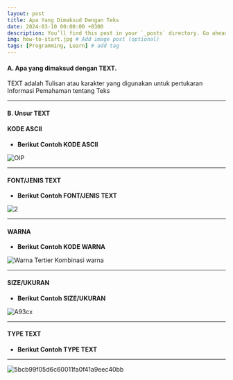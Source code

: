 ```yaml
---
layout: post
title: Apa Yang Dimaksud Dengan Teks
date: 2024-03-10 00:00:00 +0300
description: You’ll find this post in your `_posts` directory. Go ahead and edit it and re-build the site to see your changes. # Add post description (optional)
img: how-to-start.jpg # Add image post (optional)
tags: [Programming, Learn] # add tag
---
```

#### A. Apa yang dimaksud dengan TEXT.

TEXT adalah Tulisan atau karakter yang digunakan untuk pertukaran Informasi Pemahaman tentang Teks

---

#### B. Unsur TEXT

#### KODE ASCII
-	**Berikut Contoh KODE ASCII**


![OIP](https://github.com/galung1308/GLG-Solution/assets/145516268/2f6908f6-3f3f-474d-898b-da25aeef5b51)

---

#### FONT/JENIS TEXT
-	**Berikut Contoh FONT/JENIS TEXT**


  
![2](https://github.com/galung1308/GLG-Solution/assets/145516268/39059176-a36c-4321-bcaa-3b659d1c7f66)

---


#### WARNA
-	**Berikut Contoh KODE WARNA**



![Warna Tertier Kombinasi warna](https://github.com/galung1308/GLG-Solution/assets/145516268/f234bf7b-6a47-4076-8574-782e2179fc91)

---


#### SIZE/UKURAN
-	**Berikut Contoh SIZE/UKURAN**



![A93cx](https://github.com/galung1308/GLG-Solution/assets/145516268/34289464-4467-4b04-88e8-e450d186af83)

---


#### TYPE TEXT
-	**Berikut Contoh TYPE TEXT**


---

![5bcb99f05d6c60011fa0f41a9eec40bb](https://github.com/galung1308/GLG-Solution/assets/145516268/1133efdc-8165-4058-8298-d37d66ab2885)
